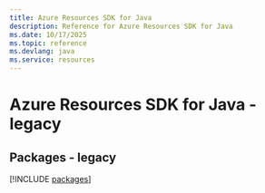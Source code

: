 ```yaml
---
title: Azure Resources SDK for Java
description: Reference for Azure Resources SDK for Java
ms.date: 10/17/2025
ms.topic: reference
ms.devlang: java
ms.service: resources
---
```

# Azure Resources SDK for Java - legacy
## Packages - legacy
[!INCLUDE [packages](resources-index.md)]